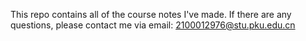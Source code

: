 This repo contains all of the course notes I've made.
If there are any questions, please contact me via email:
2100012976@stu.pku.edu.cn
